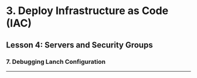 # 3. Deploy Infrastructure as Code (IAC)

## Lesson 4: Servers and Security Groups


### 7. Debugging Lanch Configuration
___

